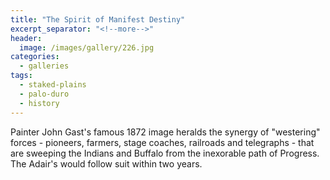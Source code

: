 ```yaml
---
title: "The Spirit of Manifest Destiny"
excerpt_separator: "<!--more-->"
header:
  image: /images/gallery/226.jpg
categories:
  - galleries
tags:
  - staked-plains
  - palo-duro
  - history
---
```



Painter John Gast's famous 1872 image heralds the synergy of "westering" forces - pioneers, farmers, stage coaches, railroads and telegraphs - that are sweeping the Indians and Buffalo from the inexorable path of Progress. The Adair's would follow suit within two years.
